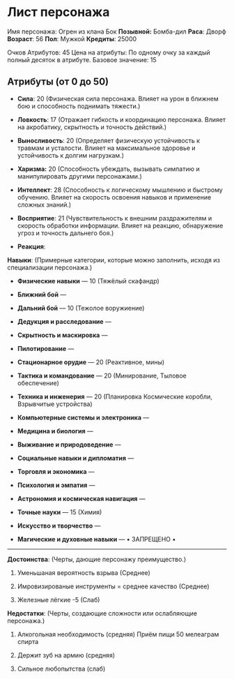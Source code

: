 # Лист персонажа

Имя персонажа: Огрен из клана Бок
**Позывной:** Бомба-дил
**Раса**: Дворф
**Возраст**: 56
**Пол**: Мужкой
**Кредиты**: 25000

Очков Атрибутов: 45
Цена на атрибуты: По одному очку за каждый полный десяток в атрибуте.
Базовое значение: 15
## Атрибуты (от 0 до 50)

- **Сила**: 20
    (Физическая сила персонажа. Влияет на урон в ближнем бою и способность поднимать тяжести.)

- **Ловкость**: 17
    (Отражает гибкость и координацию персонажа. Влияет на акробатику, скрытность и точность действий.)

- **Выносливость**: 20
    (Определяет физическую устойчивость к травмам и усталости. Влияет на максимальное здоровье и устойчивость к долгим нагрузкам.)

- **Харизма:** 20
	(Способность убеждать, вызывать симпатию и манипулировать другими персонажами.)

- **Интеллект**: 28
    (Способность к логическому мышлению и быстрому обучению. Влияет на скорость освоения навыков и применение сложных знаний.)

- **Восприятие**: 21
    (Чувствительность к внешним раздражителям и скорость обработки информации. Влияет на реакцию, обнаружение угроз и точность дальнего боя.)

- **Реакция**: 
	

**Навыки**: (Примерные категории, которые можно заполнить, исходя из специализации персонажа.)

- **Физические навыки** — 10 (Тяжёлый скафандр)

- **Ближний бой** — 

- **Дальний бой** — 10 (Тежолое воружиение)

- **Дедукция и расследование** — 

- **Скрытность и маскировка** — 

- **Пилотирование** — 

- **Стационарное орудие** — 20 (Реактивное, мины)

- **Тактика и командование** — 20 (Минирование, Тыловое обеспечение)

- **Техника и инженерия** — 20 (Планировка Космические коробли, Взрывчитые устройства)

- **Компьютерные системы и электроника** — 

- **Медицина и биология** — 

- **Выживание и природоведение** — 

- **Социальные навыки и дипломатия** — 

- **Торговля и экономика** — 

- **Психология и эмпатия** — 

- **Астрономия и космическая навигация** — 

- **Точные науки** — 15 (Химия)

- **Искусство и творчество** — 

- **Магические и духовные навыки** — 
     • ЗАПРЕЩЕНО •

---

**Достоинства**: (Черты, дающие персонажу преимущество.)

1. Уменьшаная вероятность взрыва (Среднее)

2. Имровизированые инструменты = среднее качество (Среднее)

3. Железные лёгкие -5 (Слаб)


**Недостатки**: (Черты, создающие сложности или ослабляющие персонажа.)

1. Алкогольная необходимость (средняя)
Приём пищи 50 мелеаграм спирта

2. Держит зуб на армию (средняя)

3. Сильное любопытства (слаб)
